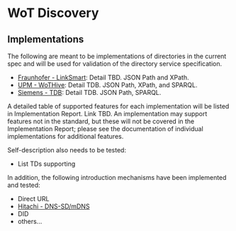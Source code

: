 # WoT Discovery
## Implementations
The following are meant to be implementations of directories in the current spec and will be used for validation of the directory service specification.

* [Fraunhofer - LinkSmart](linksmart_tdd.md): Detail TBD.  JSON Path and XPath.
* [UPM - WoTHive](upmoeg_tdd.md): Detail TDB.  JSON Path, XPath, and SPARQL.
* [Siemens - TDB](siemens_tdd.md): Detail TDB.  JSON Path, SPARQL.

A detailed table of supported features for each implementation will be listed in Implementation Report.  Link TBD.
An implementation may support features not in the standard, but these will not be covered in the 
Implementation Report; please see the documentation of individual implementations for additional features.

Self-description also needs to be tested:
* List TDs supporting 

In addition, the following introduction mechanisms have been implemented and tested:
* Direct URL
* [Hitachi - DNS-SD/mDNS](implementations/hitachi_intro.md)
* DID
* others...

